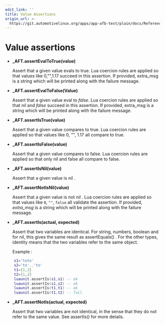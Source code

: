 ```yaml
---
edit_link: ''
title: Value Assertions
origin_url: >-
  https://git.automotivelinux.org/apps/app-afb-test/plain/docs/Reference/LuaUnitAssertionFunctions/1_ValueAssertions.md?h=icefish
---
```


<!-- WARNING: This file is generated by fetch_docs.js using /home/boron/Documents/AGL/docs-webtemplate/site/_data/tocs/apis_services/icefish/app-afb-test-developer-guides-api-services-book.yml -->

# Value assertions

* **_AFT.assertEvalToTrue(value)**

    Assert that a given value evals to true. Lua coercion rules are applied so
    that values like 0,"",1.17 succeed in this assertion. If provided, extra_msg
    is a string which will be printed along with the failure message.

* **_AFT.assertEvalToFalse(Value)**

    Assert that a given value eval to *false*. Lua coercion rules are applied so
    that *nil* and *false* succeed in this assertion. If provided, extra_msg is a
    string which will be printed along with the failure message.

* **_AFT.assertIsTrue(value)**

    Assert that a given value compares to true. Lua coercion rules are applied so
    that values like 0, "", 1.17 all compare to true.

* **_AFT.assertIsFalse(value)**

    Assert that a given value compares to false. Lua coercion rules are applied so
    that only nil and false all compare to false.

* **_AFT.assertIsNil(value)**

    Assert that a given value is nil .

* **_AFT.assertNotIsNil(value)**

    Assert that a given value is not *nil* . Lua coercion rules are applied
    so that values like ``0``, ``""``, ``false`` all validate the assertion.
    If provided, *extra_msg* is a string which will be printed along with the
    failure message.

* **_AFT.assertIs(actual, expected)**

    Assert that two variables are identical. For string, numbers, boolean and
    for nil, this gives the same result as assertEquals() . For the other types,
    identity means that the two variables refer to the same object.

    Example :

```lua
    s1='toto'
    s2='to'..'to'
    t1={1,2}
    t2={1,2}
    luaunit.assertIs(s1,s1) -- ok
    luaunit.assertIs(s1,s2) -- ok
    luaunit.assertIs(t1,t1) -- ok
    luaunit.assertIs(t1,t2) -- fail
```

* **_AFT.assertNotIs(actual, expected)**

    Assert that two variables are not identical, in the sense that they do not
    refer to the same value. See assertIs() for more details.
